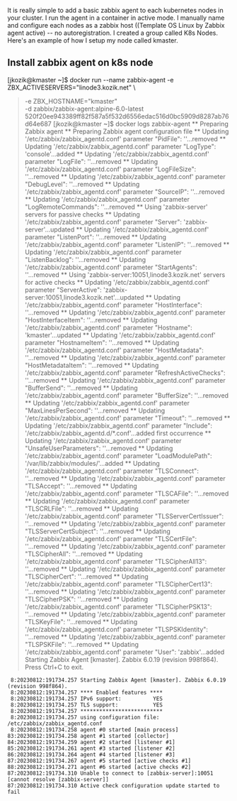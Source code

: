 It is really simple to add a basic zabbix agent to each kubernetes nodes in your cluster.  I run the agent in a container in active mode. I manually name and configure each nodes as a zabbix host ((Template OS Linux by Zabbix agent active) -- no autoregistration.
I created a group called K8s Nodes. 
Here's an example of how I setup my node called kmaster.
## Install zabbix agent on k8s node
[jkozik@kmaster ~]$ docker run --name zabbix-agent -e ZBX_ACTIVESERVERS="linode3.kozik.net" \
>    -e ZBX_HOSTNAME="kmaster" \
>    -d zabbix/zabbix-agent:alpine-6.0-latest
520f20ee943389ff82f587a5f532d6556edac516d0bc5909d8287ab76d64e687
[jkozik@kmaster ~]$ docker logs zabbix-agent
** Preparing Zabbix agent
** Preparing Zabbix agent configuration file
** Updating '/etc/zabbix/zabbix_agentd.conf' parameter "PidFile": ''...removed
** Updating '/etc/zabbix/zabbix_agentd.conf' parameter "LogType": 'console'...added
** Updating '/etc/zabbix/zabbix_agentd.conf' parameter "LogFile": ''...removed
** Updating '/etc/zabbix/zabbix_agentd.conf' parameter "LogFileSize": ''...removed
** Updating '/etc/zabbix/zabbix_agentd.conf' parameter "DebugLevel": ''...removed
** Updating '/etc/zabbix/zabbix_agentd.conf' parameter "SourceIP": ''...removed
** Updating '/etc/zabbix/zabbix_agentd.conf' parameter "LogRemoteCommands": ''...removed
** Using 'zabbix-server' servers for passive checks
** Updating '/etc/zabbix/zabbix_agentd.conf' parameter "Server": 'zabbix-server'...updated
** Updating '/etc/zabbix/zabbix_agentd.conf' parameter "ListenPort": ''...removed
** Updating '/etc/zabbix/zabbix_agentd.conf' parameter "ListenIP": ''...removed
** Updating '/etc/zabbix/zabbix_agentd.conf' parameter "ListenBacklog": ''...removed
** Updating '/etc/zabbix/zabbix_agentd.conf' parameter "StartAgents": ''...removed
** Using 'zabbix-server:10051,linode3.kozik.net' servers for active checks
** Updating '/etc/zabbix/zabbix_agentd.conf' parameter "ServerActive": 'zabbix-server:10051,linode3.kozik.net'...updated
** Updating '/etc/zabbix/zabbix_agentd.conf' parameter "HostInterface": ''...removed
** Updating '/etc/zabbix/zabbix_agentd.conf' parameter "HostInterfaceItem": ''...removed
** Updating '/etc/zabbix/zabbix_agentd.conf' parameter "Hostname": 'kmaster'...updated
** Updating '/etc/zabbix/zabbix_agentd.conf' parameter "HostnameItem": ''...removed
** Updating '/etc/zabbix/zabbix_agentd.conf' parameter "HostMetadata": ''...removed
** Updating '/etc/zabbix/zabbix_agentd.conf' parameter "HostMetadataItem": ''...removed
** Updating '/etc/zabbix/zabbix_agentd.conf' parameter "RefreshActiveChecks": ''...removed
** Updating '/etc/zabbix/zabbix_agentd.conf' parameter "BufferSend": ''...removed
** Updating '/etc/zabbix/zabbix_agentd.conf' parameter "BufferSize": ''...removed
** Updating '/etc/zabbix/zabbix_agentd.conf' parameter "MaxLinesPerSecond": ''...removed
** Updating '/etc/zabbix/zabbix_agentd.conf' parameter "Timeout": ''...removed
** Updating '/etc/zabbix/zabbix_agentd.conf' parameter "Include": '/etc/zabbix/zabbix_agentd.d/*.conf'...added first occurrence
** Updating '/etc/zabbix/zabbix_agentd.conf' parameter "UnsafeUserParameters": ''...removed
** Updating '/etc/zabbix/zabbix_agentd.conf' parameter "LoadModulePath": '/var/lib/zabbix/modules/'...added
** Updating '/etc/zabbix/zabbix_agentd.conf' parameter "TLSConnect": ''...removed
** Updating '/etc/zabbix/zabbix_agentd.conf' parameter "TLSAccept": ''...removed
** Updating '/etc/zabbix/zabbix_agentd.conf' parameter "TLSCAFile": ''...removed
** Updating '/etc/zabbix/zabbix_agentd.conf' parameter "TLSCRLFile": ''...removed
** Updating '/etc/zabbix/zabbix_agentd.conf' parameter "TLSServerCertIssuer": ''...removed
** Updating '/etc/zabbix/zabbix_agentd.conf' parameter "TLSServerCertSubject": ''...removed
** Updating '/etc/zabbix/zabbix_agentd.conf' parameter "TLSCertFile": ''...removed
** Updating '/etc/zabbix/zabbix_agentd.conf' parameter "TLSCipherAll": ''...removed
** Updating '/etc/zabbix/zabbix_agentd.conf' parameter "TLSCipherAll13": ''...removed
** Updating '/etc/zabbix/zabbix_agentd.conf' parameter "TLSCipherCert": ''...removed
** Updating '/etc/zabbix/zabbix_agentd.conf' parameter "TLSCipherCert13": ''...removed
** Updating '/etc/zabbix/zabbix_agentd.conf' parameter "TLSCipherPSK": ''...removed
** Updating '/etc/zabbix/zabbix_agentd.conf' parameter "TLSCipherPSK13": ''...removed
** Updating '/etc/zabbix/zabbix_agentd.conf' parameter "TLSKeyFile": ''...removed
** Updating '/etc/zabbix/zabbix_agentd.conf' parameter "TLSPSKIdentity": ''...removed
** Updating '/etc/zabbix/zabbix_agentd.conf' parameter "TLSPSKFile": ''...removed
** Updating '/etc/zabbix/zabbix_agentd.conf' parameter "User": 'zabbix'...added
Starting Zabbix Agent [kmaster]. Zabbix 6.0.19 (revision 998f864).
Press Ctrl+C to exit.

     8:20230812:191734.257 Starting Zabbix Agent [kmaster]. Zabbix 6.0.19 (revision 998f864).
     8:20230812:191734.257 **** Enabled features ****
     8:20230812:191734.257 IPv6 support:          YES
     8:20230812:191734.257 TLS support:           YES
     8:20230812:191734.257 **************************
     8:20230812:191734.257 using configuration file: /etc/zabbix/zabbix_agentd.conf
     8:20230812:191734.258 agent #0 started [main process]
    83:20230812:191734.258 agent #1 started [collector]
    84:20230812:191734.259 agent #2 started [listener #1]
    85:20230812:191734.261 agent #3 started [listener #2]
    86:20230812:191734.264 agent #4 started [listener #3]
    87:20230812:191734.267 agent #5 started [active checks #1]
    88:20230812:191734.271 agent #6 started [active checks #2]
    87:20230812:191734.310 Unable to connect to [zabbix-server]:10051 [cannot resolve [zabbix-server]]
    87:20230812:191734.310 Active check configuration update started to fail
```
